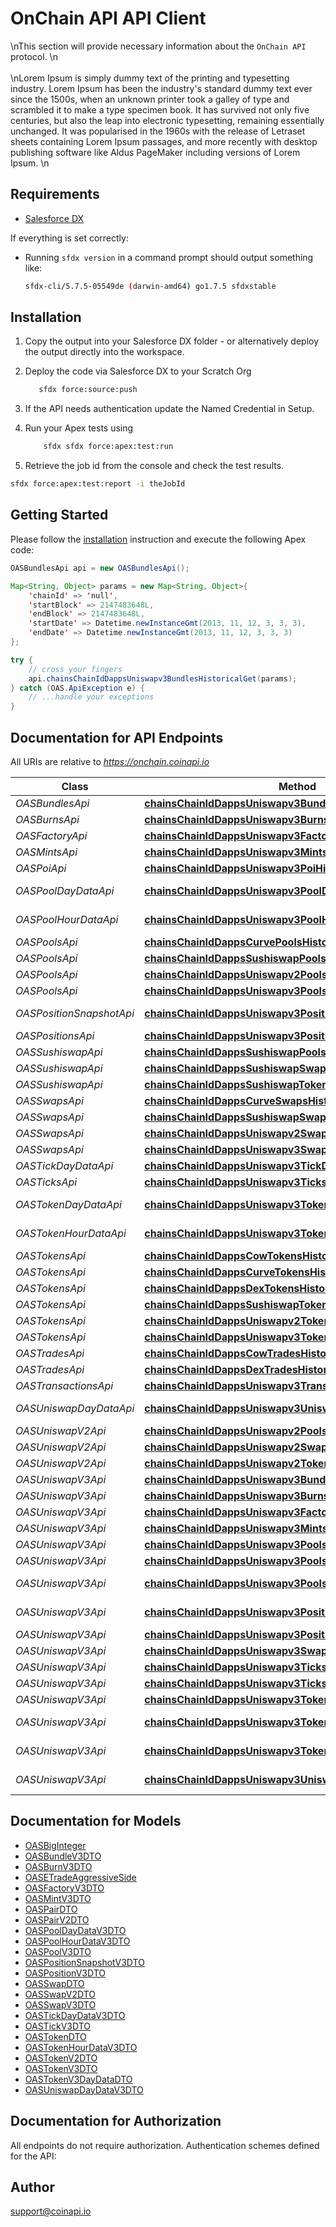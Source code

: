 # OnChain API API Client


\nThis section will provide necessary information about the `OnChain API` protocol. \n<br/><br/>\nLorem Ipsum is simply dummy text of the printing and typesetting industry. Lorem Ipsum has been the industry\'s standard dummy text ever since the 1500s, when an unknown printer took a galley of type and scrambled it to make a type specimen book. It has survived not only five centuries, but also the leap into electronic typesetting, remaining essentially unchanged. It was popularised in the 1960s with the release of Letraset sheets containing Lorem Ipsum passages, and more recently with desktop publishing software like Aldus PageMaker including versions of Lorem Ipsum.        \n                    

## Requirements

- [Salesforce DX](https://www.salesforce.com/products/platform/products/salesforce-dx/)

If everything is set correctly:

- Running `sfdx version` in a command prompt should output something like:

  ```bash
  sfdx-cli/5.7.5-05549de (darwin-amd64) go1.7.5 sfdxstable
  ```

## Installation

1. Copy the output into your Salesforce DX folder - or alternatively deploy the output directly into the workspace.
2. Deploy the code via Salesforce DX to your Scratch Org

   ```bash
      sfdx force:source:push
   ```

3. If the API needs authentication update the Named Credential in Setup.
4. Run your Apex tests using

   ```bash
       sfdx sfdx force:apex:test:run
   ```

5. Retrieve the job id from the console and check the test results.

  ```bash
  sfdx force:apex:test:report -i theJobId
  ```

## Getting Started

Please follow the [installation](#installation) instruction and execute the following Apex code:

```java
OASBundlesApi api = new OASBundlesApi();

Map<String, Object> params = new Map<String, Object>{
    'chainId' => 'null',
    'startBlock' => 2147483648L,
    'endBlock' => 2147483648L,
    'startDate' => Datetime.newInstanceGmt(2013, 11, 12, 3, 3, 3),
    'endDate' => Datetime.newInstanceGmt(2013, 11, 12, 3, 3, 3)
};

try {
    // cross your fingers
    api.chainsChainIdDappsUniswapv3BundlesHistoricalGet(params);
} catch (OAS.ApiException e) {
    // ...handle your exceptions
}
```

## Documentation for API Endpoints

All URIs are relative to *https://onchain.coinapi.io*

Class | Method | HTTP request | Description
------------ | ------------- | ------------- | -------------
*OASBundlesApi* | [**chainsChainIdDappsUniswapv3BundlesHistoricalGet**](OASBundlesApi.md#chainsChainIdDappsUniswapv3BundlesHistoricalGet) | **GET** /chains/{chain_id}/dapps/uniswapv3/bundles/historical | 
*OASBurnsApi* | [**chainsChainIdDappsUniswapv3BurnsHistoricalGet**](OASBurnsApi.md#chainsChainIdDappsUniswapv3BurnsHistoricalGet) | **GET** /chains/{chain_id}/dapps/uniswapv3/burns/historical | 
*OASFactoryApi* | [**chainsChainIdDappsUniswapv3FactoryHistoricalGet**](OASFactoryApi.md#chainsChainIdDappsUniswapv3FactoryHistoricalGet) | **GET** /chains/{chain_id}/dapps/uniswapv3/factory/historical | 
*OASMintsApi* | [**chainsChainIdDappsUniswapv3MintsHistoricalGet**](OASMintsApi.md#chainsChainIdDappsUniswapv3MintsHistoricalGet) | **GET** /chains/{chain_id}/dapps/uniswapv3/mints/historical | 
*OASPoiApi* | [**chainsChainIdDappsUniswapv3PoiHistoricalGet**](OASPoiApi.md#chainsChainIdDappsUniswapv3PoiHistoricalGet) | **GET** /chains/{chain_id}/dapps/uniswapv3/poi/historical | 
*OASPoolDayDataApi* | [**chainsChainIdDappsUniswapv3PoolDayDataHistoricalGet**](OASPoolDayDataApi.md#chainsChainIdDappsUniswapv3PoolDayDataHistoricalGet) | **GET** /chains/{chain_id}/dapps/uniswapv3/poolDayData/historical | 
*OASPoolHourDataApi* | [**chainsChainIdDappsUniswapv3PoolHourDataHistoricalGet**](OASPoolHourDataApi.md#chainsChainIdDappsUniswapv3PoolHourDataHistoricalGet) | **GET** /chains/{chain_id}/dapps/uniswapv3/poolHourData/historical | 
*OASPoolsApi* | [**chainsChainIdDappsCurvePoolsHistoricalGet**](OASPoolsApi.md#chainsChainIdDappsCurvePoolsHistoricalGet) | **GET** /chains/{chain_id}/dapps/curve/pools/historical | 
*OASPoolsApi* | [**chainsChainIdDappsSushiswapPoolsHistoricalGet**](OASPoolsApi.md#chainsChainIdDappsSushiswapPoolsHistoricalGet) | **GET** /chains/{chain_id}/dapps/sushiswap/pools/historical | 
*OASPoolsApi* | [**chainsChainIdDappsUniswapv2PoolsHistoricalGet**](OASPoolsApi.md#chainsChainIdDappsUniswapv2PoolsHistoricalGet) | **GET** /chains/{chain_id}/dapps/uniswapv2/pools/historical | 
*OASPoolsApi* | [**chainsChainIdDappsUniswapv3PoolsHistoricalGet**](OASPoolsApi.md#chainsChainIdDappsUniswapv3PoolsHistoricalGet) | **GET** /chains/{chain_id}/dapps/uniswapv3/pools/historical | 
*OASPositionSnapshotApi* | [**chainsChainIdDappsUniswapv3PositionSnapshotHistoricalGet**](OASPositionSnapshotApi.md#chainsChainIdDappsUniswapv3PositionSnapshotHistoricalGet) | **GET** /chains/{chain_id}/dapps/uniswapv3/positionSnapshot/historical | 
*OASPositionsApi* | [**chainsChainIdDappsUniswapv3PositionsHistoricalGet**](OASPositionsApi.md#chainsChainIdDappsUniswapv3PositionsHistoricalGet) | **GET** /chains/{chain_id}/dapps/uniswapv3/positions/historical | 
*OASSushiswapApi* | [**chainsChainIdDappsSushiswapPoolsCurrentGet**](OASSushiswapApi.md#chainsChainIdDappsSushiswapPoolsCurrentGet) | **GET** /chains/{chain_id}/dapps/sushiswap/pools/current | GetPools
*OASSushiswapApi* | [**chainsChainIdDappsSushiswapSwapsCurrentGet**](OASSushiswapApi.md#chainsChainIdDappsSushiswapSwapsCurrentGet) | **GET** /chains/{chain_id}/dapps/sushiswap/swaps/current | GetSwaps
*OASSushiswapApi* | [**chainsChainIdDappsSushiswapTokensCurrentGet**](OASSushiswapApi.md#chainsChainIdDappsSushiswapTokensCurrentGet) | **GET** /chains/{chain_id}/dapps/sushiswap/tokens/current | GetTokens
*OASSwapsApi* | [**chainsChainIdDappsCurveSwapsHistoricalGet**](OASSwapsApi.md#chainsChainIdDappsCurveSwapsHistoricalGet) | **GET** /chains/{chain_id}/dapps/curve/swaps/historical | 
*OASSwapsApi* | [**chainsChainIdDappsSushiswapSwapsHistoricalGet**](OASSwapsApi.md#chainsChainIdDappsSushiswapSwapsHistoricalGet) | **GET** /chains/{chain_id}/dapps/sushiswap/swaps/historical | 
*OASSwapsApi* | [**chainsChainIdDappsUniswapv2SwapsHistoricalGet**](OASSwapsApi.md#chainsChainIdDappsUniswapv2SwapsHistoricalGet) | **GET** /chains/{chain_id}/dapps/uniswapv2/swaps/historical | 
*OASSwapsApi* | [**chainsChainIdDappsUniswapv3SwapsHistoricalGet**](OASSwapsApi.md#chainsChainIdDappsUniswapv3SwapsHistoricalGet) | **GET** /chains/{chain_id}/dapps/uniswapv3/swaps/historical | 
*OASTickDayDataApi* | [**chainsChainIdDappsUniswapv3TickDayDataHistoricalGet**](OASTickDayDataApi.md#chainsChainIdDappsUniswapv3TickDayDataHistoricalGet) | **GET** /chains/{chain_id}/dapps/uniswapv3/tickDayData/historical | 
*OASTicksApi* | [**chainsChainIdDappsUniswapv3TicksHistoricalGet**](OASTicksApi.md#chainsChainIdDappsUniswapv3TicksHistoricalGet) | **GET** /chains/{chain_id}/dapps/uniswapv3/ticks/historical | 
*OASTokenDayDataApi* | [**chainsChainIdDappsUniswapv3TokenDayDataHistoricalGet**](OASTokenDayDataApi.md#chainsChainIdDappsUniswapv3TokenDayDataHistoricalGet) | **GET** /chains/{chain_id}/dapps/uniswapv3/tokenDayData/historical | 
*OASTokenHourDataApi* | [**chainsChainIdDappsUniswapv3TokenHourDataHistoricalGet**](OASTokenHourDataApi.md#chainsChainIdDappsUniswapv3TokenHourDataHistoricalGet) | **GET** /chains/{chain_id}/dapps/uniswapv3/tokenHourData/historical | 
*OASTokensApi* | [**chainsChainIdDappsCowTokensHistoricalGet**](OASTokensApi.md#chainsChainIdDappsCowTokensHistoricalGet) | **GET** /chains/{chain_id}/dapps/cow/tokens/historical | 
*OASTokensApi* | [**chainsChainIdDappsCurveTokensHistoricalGet**](OASTokensApi.md#chainsChainIdDappsCurveTokensHistoricalGet) | **GET** /chains/{chain_id}/dapps/curve/tokens/historical | 
*OASTokensApi* | [**chainsChainIdDappsDexTokensHistoricalGet**](OASTokensApi.md#chainsChainIdDappsDexTokensHistoricalGet) | **GET** /chains/{chain_id}/dapps/dex/tokens/historical | 
*OASTokensApi* | [**chainsChainIdDappsSushiswapTokensHistoricalGet**](OASTokensApi.md#chainsChainIdDappsSushiswapTokensHistoricalGet) | **GET** /chains/{chain_id}/dapps/sushiswap/tokens/historical | 
*OASTokensApi* | [**chainsChainIdDappsUniswapv2TokensHistoricalGet**](OASTokensApi.md#chainsChainIdDappsUniswapv2TokensHistoricalGet) | **GET** /chains/{chain_id}/dapps/uniswapv2/tokens/historical | 
*OASTokensApi* | [**chainsChainIdDappsUniswapv3TokensHistoricalGet**](OASTokensApi.md#chainsChainIdDappsUniswapv3TokensHistoricalGet) | **GET** /chains/{chain_id}/dapps/uniswapv3/tokens/historical | 
*OASTradesApi* | [**chainsChainIdDappsCowTradesHistoricalGet**](OASTradesApi.md#chainsChainIdDappsCowTradesHistoricalGet) | **GET** /chains/{chain_id}/dapps/cow/trades/historical | 
*OASTradesApi* | [**chainsChainIdDappsDexTradesHistoricalGet**](OASTradesApi.md#chainsChainIdDappsDexTradesHistoricalGet) | **GET** /chains/{chain_id}/dapps/dex/trades/historical | 
*OASTransactionsApi* | [**chainsChainIdDappsUniswapv3TransactionsHistoricalGet**](OASTransactionsApi.md#chainsChainIdDappsUniswapv3TransactionsHistoricalGet) | **GET** /chains/{chain_id}/dapps/uniswapv3/transactions/historical | 
*OASUniswapDayDataApi* | [**chainsChainIdDappsUniswapv3UniswapDayDataHistoricalGet**](OASUniswapDayDataApi.md#chainsChainIdDappsUniswapv3UniswapDayDataHistoricalGet) | **GET** /chains/{chain_id}/dapps/uniswapv3/uniswapDayData/historical | 
*OASUniswapV2Api* | [**chainsChainIdDappsUniswapv2PoolsCurrentGet**](OASUniswapV2Api.md#chainsChainIdDappsUniswapv2PoolsCurrentGet) | **GET** /chains/{chain_id}/dapps/uniswapv2/pools/current | GetPools
*OASUniswapV2Api* | [**chainsChainIdDappsUniswapv2SwapsCurrentGet**](OASUniswapV2Api.md#chainsChainIdDappsUniswapv2SwapsCurrentGet) | **GET** /chains/{chain_id}/dapps/uniswapv2/swaps/current | GetSwaps
*OASUniswapV2Api* | [**chainsChainIdDappsUniswapv2TokensCurrentGet**](OASUniswapV2Api.md#chainsChainIdDappsUniswapv2TokensCurrentGet) | **GET** /chains/{chain_id}/dapps/uniswapv2/tokens/current | GetTokens
*OASUniswapV3Api* | [**chainsChainIdDappsUniswapv3BundleCurrentGet**](OASUniswapV3Api.md#chainsChainIdDappsUniswapv3BundleCurrentGet) | **GET** /chains/{chain_id}/dapps/uniswapv3/bundle/current | GetBundles
*OASUniswapV3Api* | [**chainsChainIdDappsUniswapv3BurnsCurrentGet**](OASUniswapV3Api.md#chainsChainIdDappsUniswapv3BurnsCurrentGet) | **GET** /chains/{chain_id}/dapps/uniswapv3/burns/current | GetBurns
*OASUniswapV3Api* | [**chainsChainIdDappsUniswapv3FactoryCurrentGet**](OASUniswapV3Api.md#chainsChainIdDappsUniswapv3FactoryCurrentGet) | **GET** /chains/{chain_id}/dapps/uniswapv3/factory/current | GetFactory
*OASUniswapV3Api* | [**chainsChainIdDappsUniswapv3MintsCurrentGet**](OASUniswapV3Api.md#chainsChainIdDappsUniswapv3MintsCurrentGet) | **GET** /chains/{chain_id}/dapps/uniswapv3/mints/current | GetMints
*OASUniswapV3Api* | [**chainsChainIdDappsUniswapv3PoolsCurrentGet**](OASUniswapV3Api.md#chainsChainIdDappsUniswapv3PoolsCurrentGet) | **GET** /chains/{chain_id}/dapps/uniswapv3/pools/current | GetPools
*OASUniswapV3Api* | [**chainsChainIdDappsUniswapv3PoolsDayDataCurrentGet**](OASUniswapV3Api.md#chainsChainIdDappsUniswapv3PoolsDayDataCurrentGet) | **GET** /chains/{chain_id}/dapps/uniswapv3/poolsDayData/current | GetPoolsDayData
*OASUniswapV3Api* | [**chainsChainIdDappsUniswapv3PoolsHourDataCurrentGet**](OASUniswapV3Api.md#chainsChainIdDappsUniswapv3PoolsHourDataCurrentGet) | **GET** /chains/{chain_id}/dapps/uniswapv3/poolsHourData/current | GetPoolsHourData
*OASUniswapV3Api* | [**chainsChainIdDappsUniswapv3PositionSnapshotsCurrentGet**](OASUniswapV3Api.md#chainsChainIdDappsUniswapv3PositionSnapshotsCurrentGet) | **GET** /chains/{chain_id}/dapps/uniswapv3/positionSnapshots/current | GetPositionSnapshot
*OASUniswapV3Api* | [**chainsChainIdDappsUniswapv3PositionsCurrentGet**](OASUniswapV3Api.md#chainsChainIdDappsUniswapv3PositionsCurrentGet) | **GET** /chains/{chain_id}/dapps/uniswapv3/positions/current | GetPositions
*OASUniswapV3Api* | [**chainsChainIdDappsUniswapv3SwapsCurrentGet**](OASUniswapV3Api.md#chainsChainIdDappsUniswapv3SwapsCurrentGet) | **GET** /chains/{chain_id}/dapps/uniswapv3/swaps/current | GetSwaps
*OASUniswapV3Api* | [**chainsChainIdDappsUniswapv3TicksCurrentGet**](OASUniswapV3Api.md#chainsChainIdDappsUniswapv3TicksCurrentGet) | **GET** /chains/{chain_id}/dapps/uniswapv3/ticks/current | GetTicks
*OASUniswapV3Api* | [**chainsChainIdDappsUniswapv3TicksDayDataCurrentGet**](OASUniswapV3Api.md#chainsChainIdDappsUniswapv3TicksDayDataCurrentGet) | **GET** /chains/{chain_id}/dapps/uniswapv3/ticksDayData/current | GetTicksDayData
*OASUniswapV3Api* | [**chainsChainIdDappsUniswapv3TokensCurrentGet**](OASUniswapV3Api.md#chainsChainIdDappsUniswapv3TokensCurrentGet) | **GET** /chains/{chain_id}/dapps/uniswapv3/tokens/current | GetTokens
*OASUniswapV3Api* | [**chainsChainIdDappsUniswapv3TokensDayDataCurrentGet**](OASUniswapV3Api.md#chainsChainIdDappsUniswapv3TokensDayDataCurrentGet) | **GET** /chains/{chain_id}/dapps/uniswapv3/tokensDayData/current | GetTokensDayData
*OASUniswapV3Api* | [**chainsChainIdDappsUniswapv3TokensHourDataCurrentGet**](OASUniswapV3Api.md#chainsChainIdDappsUniswapv3TokensHourDataCurrentGet) | **GET** /chains/{chain_id}/dapps/uniswapv3/tokensHourData/current | GetTokensHourData
*OASUniswapV3Api* | [**chainsChainIdDappsUniswapv3UniswapDayDataCurrentGet**](OASUniswapV3Api.md#chainsChainIdDappsUniswapv3UniswapDayDataCurrentGet) | **GET** /chains/{chain_id}/dapps/uniswapv3/uniswapDayData/current | GetUniswapDayData


## Documentation for Models

 - [OASBigInteger](OASBigInteger.md)
 - [OASBundleV3DTO](OASBundleV3DTO.md)
 - [OASBurnV3DTO](OASBurnV3DTO.md)
 - [OASETradeAggressiveSide](OASETradeAggressiveSide.md)
 - [OASFactoryV3DTO](OASFactoryV3DTO.md)
 - [OASMintV3DTO](OASMintV3DTO.md)
 - [OASPairDTO](OASPairDTO.md)
 - [OASPairV2DTO](OASPairV2DTO.md)
 - [OASPoolDayDataV3DTO](OASPoolDayDataV3DTO.md)
 - [OASPoolHourDataV3DTO](OASPoolHourDataV3DTO.md)
 - [OASPoolV3DTO](OASPoolV3DTO.md)
 - [OASPositionSnapshotV3DTO](OASPositionSnapshotV3DTO.md)
 - [OASPositionV3DTO](OASPositionV3DTO.md)
 - [OASSwapDTO](OASSwapDTO.md)
 - [OASSwapV2DTO](OASSwapV2DTO.md)
 - [OASSwapV3DTO](OASSwapV3DTO.md)
 - [OASTickDayDataV3DTO](OASTickDayDataV3DTO.md)
 - [OASTickV3DTO](OASTickV3DTO.md)
 - [OASTokenDTO](OASTokenDTO.md)
 - [OASTokenHourDataV3DTO](OASTokenHourDataV3DTO.md)
 - [OASTokenV2DTO](OASTokenV2DTO.md)
 - [OASTokenV3DTO](OASTokenV3DTO.md)
 - [OASTokenV3DayDataDTO](OASTokenV3DayDataDTO.md)
 - [OASUniswapDayDataV3DTO](OASUniswapDayDataV3DTO.md)


## Documentation for Authorization

All endpoints do not require authorization.
Authentication schemes defined for the API:

## Author

support@coinapi.io

